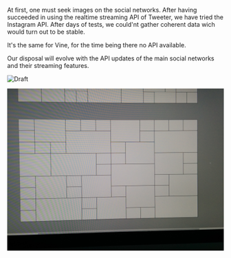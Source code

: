 At first, one must seek images on the social networks. After having succeeded in using the realtime streaming API of Tweeter, we have tried the Instagram API. After days of tests, we could'nt gather coherent data wich would turn out to be stable.

It's the same for Vine, for the time being there no API available.

Our disposal will evolve with the API updates of the main social networks and their streaming features.

![Draft](../project_images/draft.jpg?raw=true "Draft")

![Draft](../project_images/draft2.jpg?raw=true "Draft")